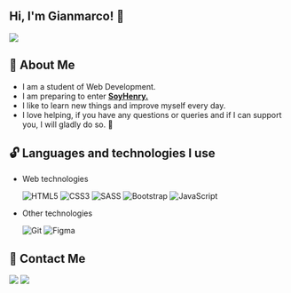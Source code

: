 ## Hi, I'm Gianmarco!	:tada:

[<img src="https://i.ytimg.com/an_webp/f02mOEt11OQ/mqdefault_6s.webp?du=3000&sqp=CPDQ4YsG&rs=AOn4CLAzqZ6BSnEtgK_w-lb0j4z8GN6s1g" max-width="100%">](https://youtu.be/f02mOEt11OQ)

## :raising_hand: About Me 

- I am a student of Web Development.
- I am preparing to enter [**SoyHenry.**](https://www.soyhenry.com/) 
- I like to learn new things and improve myself every day.
- I love helping, if you have any questions or queries and if I can support you, I will gladly do so. 💝

## :unlock: Languages and technologies I use

- Web technologies

  ![HTML5](https://img.shields.io/badge/html5-%23E34F26.svg?style=for-the-badge&logo=html5&logoColor=white)
  ![CSS3](https://img.shields.io/badge/css3-%231572B6.svg?style=for-the-badge&logo=css3&logoColor=white)
  ![SASS](https://img.shields.io/badge/SASS-hotpink.svg?style=for-the-badge&logo=SASS&logoColor=white)
  ![Bootstrap](https://img.shields.io/badge/bootstrap-%23563D7C.svg?style=for-the-badge&logo=bootstrap&logoColor=white)
  ![JavaScript](https://img.shields.io/badge/javascript-%23323330.svg?style=for-the-badge&logo=javascript&logoColor=%23F7DF1E)
  
- Other technologies

  ![Git](https://img.shields.io/badge/git-%23F05033.svg?style=for-the-badge&logo=git&logoColor=white)
  ![Figma](https://img.shields.io/badge/figma-%23323350.svg?style=for-the-badge&logo=figma&logoColor=white)
  
## :speech_balloon: Contact Me
  
  [<img src="https://img.shields.io/badge/Gmail-D14836?style=for-the-badge&logo=gmail&logoColor=white"/>](mailto:gianmarcovalentinc@gmail.com)
  [<img src="https://img.shields.io/badge/Discord-7289DA?style=for-the-badge&logo=discord&logoColor=white"/>](https://discordapp.com/users/9121)
